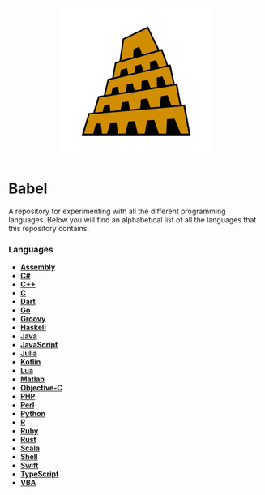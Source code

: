 <p align="center"><img width="300" height="300" src="https://github.com/jgphilpott/babel/blob/main/icon.png"></p>

# Babel

A repository for experimenting with all the different programming languages. Below you will find an alphabetical list of all the languages that this repository contains.

### Languages

 - **[Assembly](https://github.com/jgphilpott/babel/blob/main/Assembly/README.md)**
 - **[C#](https://github.com/jgphilpott/babel/blob/main/C%23/README.md)**
 - **[C++](https://github.com/jgphilpott/babel/blob/main/C%2B%2B/README.md)**
 - **[C](https://github.com/jgphilpott/babel/blob/main/C/README.md)**
 - **[Dart](https://github.com/jgphilpott/babel/blob/main/Dart/README.md)**
 - **[Go](https://github.com/jgphilpott/babel/blob/main/Go/README.md)**
 - **[Groovy](https://github.com/jgphilpott/babel/blob/main/Groovy/README.md)**
 - **[Haskell](https://github.com/jgphilpott/babel/blob/main/Haskell/README.md)**
 - **[Java](https://github.com/jgphilpott/babel/blob/main/Java/README.md)**
 - **[JavaScript](https://github.com/jgphilpott/babel/blob/main/JavaScript/README.md)**
 - **[Julia](https://github.com/jgphilpott/babel/blob/main/Julia/README.md)**
 - **[Kotlin](https://github.com/jgphilpott/babel/blob/main/Kotlin/README.md)**
 - **[Lua](https://github.com/jgphilpott/babel/blob/main/Lua/README.md)**
 - **[Matlab](https://github.com/jgphilpott/babel/blob/main/Matlab/README.md)**
 - **[Objective-C](https://github.com/jgphilpott/babel/blob/main/Objective-C/README.md)**
 - **[PHP](https://github.com/jgphilpott/babel/blob/main/PHP/README.md)**
 - **[Perl](https://github.com/jgphilpott/babel/blob/main/Perl/README.md)**
 - **[Python](https://github.com/jgphilpott/babel/blob/main/Python/README.md)**
 - **[R](https://github.com/jgphilpott/babel/blob/main/R/README.md)**
 - **[Ruby](https://github.com/jgphilpott/babel/blob/main/Ruby/README.md)**
 - **[Rust](https://github.com/jgphilpott/babel/blob/main/Rust/README.md)**
 - **[Scala](https://github.com/jgphilpott/babel/blob/main/Scala/README.md)**
 - **[Shell](https://github.com/jgphilpott/babel/blob/main/Shell/README.md)**
 - **[Swift](https://github.com/jgphilpott/babel/blob/main/Swift/README.md)**
 - **[TypeScript](https://github.com/jgphilpott/babel/blob/main/TypeScript/README.md)**
 - **[VBA](https://github.com/jgphilpott/babel/blob/main/VBA/README.md)**
